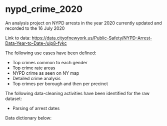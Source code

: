 # nypd_crime_2020
An analysis project on NYPD arrests in the year 2020 currently updated and recorded to the 16 July 2020

Link to data: https://data.cityofnewyork.us/Public-Safety/NYPD-Arrest-Data-Year-to-Date-/uip8-fykc

The following use cases have been defined:

* Top crimes common to each gender
* Top crime rate areas
* NYPD crime as seen on NY map
* Detailed crime analysis
* Top crimes per borough and then per precinct

The following data-cleaning activities have been identified for the raw dataset:

* Parsing of arrest dates

Data dictionary below:

